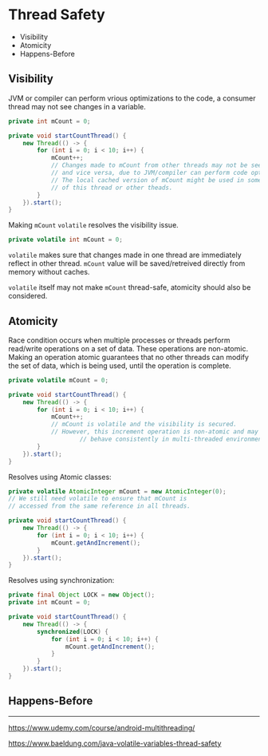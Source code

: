# Thread Safety

- Visibility
- Atomicity
- Happens-Before



## Visibility

JVM or compiler can perform vrious optimizations to the code, a consumer thread may not see changes in a variable.

```java
private int mCount = 0;

private void startCountThread() {
    new Thread(() -> {
        for (int i = 0; i < 10; i++) {
            mCount++;
          	// Changes made to mCount from other threads may not be seen here,
            // and vice versa, due to JVM/compiler can perform code optimizations.
            // The local cached version of mCount might be used in some operations
          	// of this thread or other theads.
        }
    }).start();
}
```

Making `mCount` `volatile` resolves the visibility issue.

```java
private volatile int mCount = 0;
```

`volatile` makes sure that changes made in one thread are immediately reflect in other thread. `mCount` value will be saved/retreived directly from memory without caches.

`volatile` itself may not make `mCount` thread-safe, atomicity should also be considered.



## Atomicity

Race condition occurs when multiple processes or threads perform read/write operations on a set of data. These operations are non-atomic. Making an operation atomic guarantees that no other threads can modify the set of data, which is being used, until the operation is complete.

```java
private volatile mCount = 0;

private void startCountThread() {
    new Thread(() -> {
        for (int i = 0; i < 10; i++) {
            mCount++;
          	// mCount is volatile and the visibility is secured.
          	// However, this increment operation is non-atomic and may not
    				// behave consistently in multi-threaded environment.
        }
    }).start();
}
```

Resolves using Atomic classes:

```java
private volatile AtomicInteger mCount = new AtomicInteger(0);
// We still need volatile to ensure that mCount is
// accessed from the same reference in all threads.

private void startCountThread() {
    new Thread(() -> {
        for (int i = 0; i < 10; i++) {
            mCount.getAndIncrement();
        }
    }).start();
}
```

Resolves using synchronization:

```java
private final Object LOCK = new Object();
private int mCount = 0;

private void startCountThread() {
    new Thread(() -> {
      	synchronized(LOCK) {
          	for (int i = 0; i < 10; i++) {
              	mCount.getAndIncrement();
          	}
        }
    }).start();
}
```



## Happens-Before





------

https://www.udemy.com/course/android-multithreading/

https://www.baeldung.com/java-volatile-variables-thread-safety